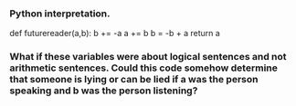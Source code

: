 ### Python interpretation.

def futurereader(a,b):
    b += -a
    a += b
    b = -b + a
    return a


### What if these variables were about logical sentences and not arithmetic sentences. Could this code somehow determine that someone is lying or can be lied if a was the person speaking and b was the person listening?
